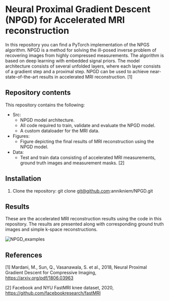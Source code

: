 # Neural Proximal Gradient Descent (NPGD) for Accelerated MRI reconstruction
In this repository you can find a PyTorch implementation of the NPGS algorithm. 
NPGD is a method for solving the ill-posed inverse problem of recovering images from highly compressed measurements. 
The algorithm is based on deep learning with embedded signal priors. The model architecture consists of several
unfolded layers, where each layer consists of a gradient step and a proximal step. 
NPGD can be used to achieve near-state-of-the-art results in accelerated MRI reconstruction. [1]

## Repository contents
This repository contains the following:
- Src:
     - NPGD model architecture.
     - All  code required to train, validate and evaluate the NPGD model.
     - A custom dataloader for the MRI data.
- Figures:
     - Figure depicting the final results of MRI reconstruction using the NPGD model.
- Data:
     - Test and train data consisting of accelerated MRI measurements, ground truth images and measurement masks. [2]

## Installation
1. Clone the repository:
   git clone git@github.com:annikniem/NPGD.git

## Results
These are the accelerated MRI reconstruction results using the code in this repository. The results are presented along with corresponding ground truth images and simple k-space reconstructions.

![NPGD_examples](https://github.com/user-attachments/assets/3c9ca5aa-daef-42fb-9261-37d6e473c9b7)


## References
[1] Mardani, M., Sun, Q., Vasanawala, S. et al., 2018, Neural Proximal Gradient Descent for Compressive Imaging, https://arxiv.org/pdf/1806.03963

[2] Facebook and NYU FastMRI knee dataset, 2020, https://github.com/facebookresearch/fastMRI
